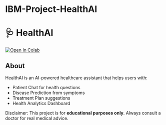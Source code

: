 # IBM-Project-HealthAI
# 🩺 HealthAI

[![Open In Colab](https://colab.research.google.com/assets/colab-badge.svg)](https://colab.research.google.com/github/subash0017/HealthAI/blob/main/HealthAI.ipynb)

## About
HealthAI is an AI-powered healthcare assistant that helps users with:
-  Patient Chat for health questions  
-  Disease Prediction from symptoms  
-  Treatment Plan suggestions  
-  Health Analytics Dashboard  

 Disclaimer: This project is for **educational purposes only**. Always consult a doctor for real medical advice.
